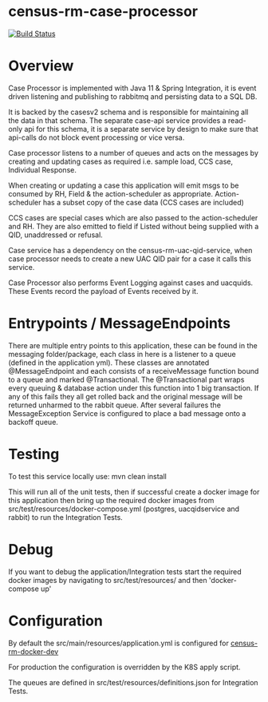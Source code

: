 # census-rm-case-processor 

[![Build Status](https://travis-ci.com/ONSdigital/census-rm-case-processor.svg?branch=master)](https://travis-ci.com/ONSdigital/census-rm-case-processor)

# Overview
Case Processor is implemented with Java 11 & Spring Integration, it is event driven listening and publishing to 
rabbitmq and persisting data to a SQL DB.

It is backed by the casesv2 schema and is responsible for maintaining all the data in that schema.
The separate case-api service provides a read-only api for this schema, it is a separate service by design to make sure
that api-calls do not block event processing or vice versa.

Case processor listens to a number of queues and acts on the messages by creating and updating cases as required
i.e. sample load, CCS case, Individual Response. 

When creating or updating a case this application will emit msgs to be consumed by RH, Field & the 
action-scheduler as appropriate.  Action-scheduler has a subset copy of the case data (CCS cases are included)

CCS cases are special cases which are also passed to the action-scheduler and RH.  They are also emitted 
to field if Listed without being supplied with a QID, unaddressed or refusal.

Case service has a dependency on the census-rm-uac-qid-service, when case processor needs to create a new
UAC QID pair for a case it calls this service.

Case Processor also performs Event Logging against cases and uacquids.  These Events record the payload of Events 
received by it.


# Entrypoints / MessageEndpoints

There are multiple entry points to this application, these can be found in the messaging folder/package, each 
class in here is a listener to a queue (defined in the application yml).  These classes are annotated 
@MessageEndpoint and each consists of a receiveMessage function bound to a queue and marked @Transactional.  The 
 @Transactional part wraps every queuing & database action under this function into 1 big transaction.  If any of this 
fails they all get rolled back and the original message will be returned unharmed to the rabbit queue.  After several
failures the MessageException Service is configured to place a bad message onto a backoff queue.


# Testing

To test this service locally use:
   mvn clean install
   
This will run all of the unit tests, then if successful create a docker image for this application 
then bring up the required docker images from src/test/resources/docker-compose.yml (postgres, uacqidservice and rabbit)
to run the Integration Tests.

# Debug    
 If you want to debug the application/Integration tests start the required docker images by navigating 
 to src/test/resources/ and then  'docker-compose up'


# Configuration
By default the src/main/resources/application.yml is configured for 
[census-rm-docker-dev](https://github.com/ONSdigital/census-rm-docker-dev)

For production the configuration is overridden by the K8S apply script.

The queues are defined in src/test/resources/definitions.json for Integration Tests.
